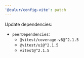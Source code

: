 ```yaml
---
'@culur/config-vite': patch
---
```


Update dependencies:

- `peerDependencies`:
  - `@vitest/coverage-v8@^2.1.5`
  - `@vitest/ui@^2.1.5`
  - `vitest@^2.1.5`
